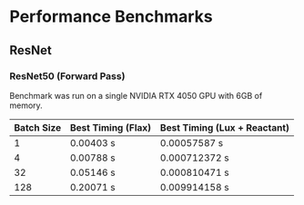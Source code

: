 # Performance Benchmarks

## ResNet

### ResNet50 (Forward Pass)

Benchmark was run on a single NVIDIA RTX 4050 GPU with 6GB of memory.

| Batch Size | Best Timing (Flax) | Best Timing (Lux + Reactant) |
| ---------- | ------------------ | ---------------------------- |
| 1          | 0.00403 s          | 0.00057587 s                 |
| 4          | 0.00788 s          | 0.000712372 s                |
| 32         | 0.05146 s          | 0.000810471 s                |
| 128        | 0.20071 s          | 0.009914158 s                |
